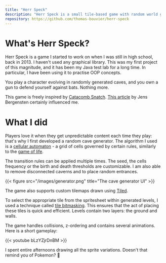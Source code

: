 ```yaml
---
title: "Herr Speck"
description: "Herr Speck is a small tile-based game with random world generation and a dynamic light engine."
repository: https://github.com/thomas-bouvier/herr-speck
---
```


# What's Herr Speck?

Herr Speck is a game I started to work on when I was still in high school, back in 2013. I haven't used any graphical library. This was my first project of this magnitude, and it has been my Java test lab for a long time. In particular, I have been using it to practise OOP concepts.
      
You play a character evolving in randomly generated caves, and you own a gun to defend yourself against bats. Nothing more.

This game is freely inspired by [Catacomb Snatch](https://catacombsnatch.net). [This article](https://mojang.com/2012/02/how-to-use-the-catacomb-snatch-source-code) by Jens Bergensten certainly influenced me.

# What I did

Players love it when they get unpredictable content each time they play: that's why I first developed a random cave generator. The algorithm I used is a [cellular automaton](https://en.wikipedia.org/wiki/Cellular_automaton) - a grid of cells governed by certain rules, similarly to the [game of life](https://en.wikipedia.org/wiki/Conway%27s_Game_of_Life).

The transition rules can be applied multiple times. The seed, the cells frequency or the birth and death thresholds are customizable. I am also able to remove disconnected caverns and to place random entrances.

{{< figure src="/images/generator.png" title="The cave generator UI" >}}

The game also supports custom tilemaps drawn using [Tiled](http://www.mapeditor.org).

To select the appropriate tile from the spritesheet within generated levels, I used a technique called [tile bitmasking](https://gamedevelopment.tutsplus.com/tutorials/how-to-use-tile-bitmasking-to-auto-tile-your-level-layouts--cms-25673). This ensures that the act of placing these tiles is quick and efficient. Levels contain two layers: the ground and walls.

The game handles collisions, z-ordering and contains several animations. Here is a short gameplay:

{{< youtube bLzYZjrDnBM >}}

I spent entire afternoons drawing all the sprite variations. Doesn't that remind you of Pokemon? 🙂
